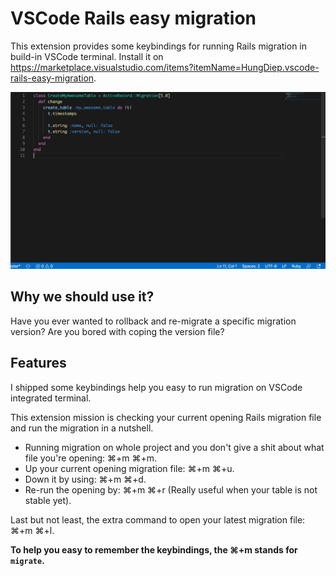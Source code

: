 # VSCode Rails easy migration

This extension provides some keybindings for running Rails migration in build-in VSCode terminal. Install it on https://marketplace.visualstudio.com/items?itemName=HungDiep.vscode-rails-easy-migration.

![screenshot](screenshot.gif)

## Why we should use it?
Have you ever wanted to rollback and re-migrate a specific migration version? Are you bored with coping the version file?

## Features

I shipped some keybindings help you easy to run migration on VSCode integrated terminal.

This extension mission is checking your current opening Rails migration file and run the migration in a nutshell.

- Running migration on whole project and you don't give a shit about what file you're opening: ⌘+m ⌘+m.
- Up your current opening migration file: ⌘+m ⌘+u.
- Down it by using: ⌘+m ⌘+d.
- Re-run the opening by: ⌘+m ⌘+r (Really useful when your table is not stable yet).

Last but not least, the extra command to open your latest migration file: ⌘+m ⌘+l.

**To help you easy to remember the keybindings, the ⌘+m stands for `migrate`.**
